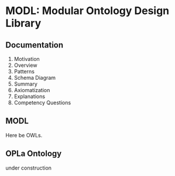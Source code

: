# MODL: Modular Ontology Design Library

## Documentation
1. Motivation 
2. Overview
3. Patterns
  1. Schema Diagram
  2. Summary
  3. Axiomatization
  4. Explanations
  5. Competency Questions 

## MODL
Here be OWLs.

## OPLa Ontology
under construction